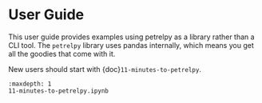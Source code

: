 # User Guide

This user guide provides examples using petrelpy as a library rather than a CLI
tool. The `petrelpy` library uses pandas internally, which means you get all the
goodies that come with it.

New users should start with {doc}`11-minutes-to-petrelpy`.

```{toctree}
:maxdepth: 1
11-minutes-to-petrelpy.ipynb
```
